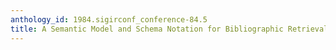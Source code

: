 ```yaml
---
anthology_id: 1984.sigirconf_conference-84.5
title: A Semantic Model and Schema Notation for Bibliographic Retrieval Systems
---
```

